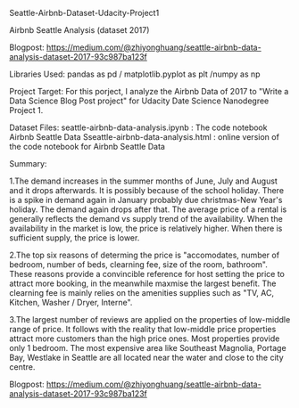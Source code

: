 Seattle-Airbnb-Dataset-Udacity-Project1

Airbnb Seattle Analysis (dataset 2017)

Blogpost:  https://medium.com/@zhiyonghuang/seattle-airbnb-data-analysis-dataset-2017-93c987ba123f

Libraries Used:  pandas as pd / matplotlib.pyplot as plt /numpy as np

Project Target:  For this porject, I analyze the Airbnb Data of 2017 to "Write a Data Science Blog Post project" for Udacity Date Science Nanodegree Project 1.

Dataset Files: 
seattle-airbnb-data-analysis.ipynb : The code notebook Airbnb Seattle Data
Sseattle-airbnb-data-analysis.html :  online version of the code notebook for Airbnb Seattle Data

Summary:

1.The demand increases in the summer months of June, July and August and it drops afterwards. It is possibly because of the school holiday. There is a spike in demand again in January probably due christmas-New Year's holiday. The demand again drops after that. The average price of a rental is generally reflects the demand vs supply trend of the availability. When the availability in the market is low, the price is relatively higher. When there is sufficient supply, the price is lower.

2.The top six reasons of determing the price is "accomodates, number of bedroom, number of beds, clearning fee, size of the room, bathroom". These reasons provide a convincible reference for host setting the price to attract more booking, in the meanwhile maxmise the largest benefit. The clearning fee is mainly relies on the amenities supplies such as "TV, AC, Kitchen, Washer / Dryer, Interne".

3.The largest number of reviews are applied on the properties of low-middle range of price. It follows with the reality that low-middle price properties attract more customers than the high price ones. Most properties provide only 1 bedroom. The most expensive area like Southeast Magnolia, Portage Bay, Westlake in Seattle are all located near the water and close to the city centre.

Blogpost: https://medium.com/@zhiyonghuang/seattle-airbnb-data-analysis-dataset-2017-93c987ba123f
